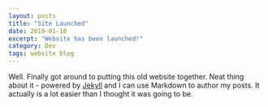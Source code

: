 ```yaml
---
layout: posts
title: "Site Launched"
date: 2019-01-18
excerpt: "Website has been launched!"
category: Dev
tags: website blog
---
```


Well. Finally got around to putting this old website together. Neat thing about it - powered by [Jekyll](http://jekyllrb.com) and I can use Markdown to author my posts. It actually is a lot easier than I thought it was going to be.
